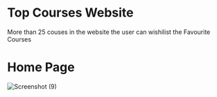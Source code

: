 # Top Courses Website
 More than 25 couses in the website the user can wishilist the Favourite Courses

 # Home Page

 ![Screenshot (9)](https://github.com/guptachirag851/Top-Courses-Website/assets/65108167/0f9a9bfa-c558-4247-86d6-05e7f2217e0c)


